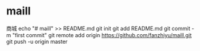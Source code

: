 # maill
商城
echo "# maill" >> README.md
git init
git add README.md
git commit -m "first commit"
git remote add origin https://github.com/fanzhiyu/maill.git
git push -u origin master
